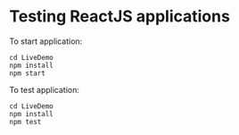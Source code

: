 # Testing ReactJS applications

To start application:

```
cd LiveDemo
npm install
npm start
```

To test application:

```
cd LiveDemo
npm install
npm test
```

